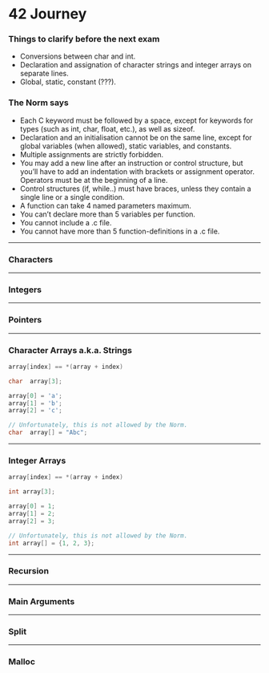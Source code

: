 # 42 Journey

### Things to clarify before the next exam
- Conversions between char and int.
- Declaration and assignation of character strings and integer arrays on separate lines.
- Global, static, constant (???).

### The Norm says
- Each C keyword must be followed by a space, except for keywords for types (such as int, char, float, etc.), as well as sizeof.
- Declaration and an initialisation cannot be on the same line, except for global variables (when allowed), static variables, and constants.
- Multiple assignments are strictly forbidden.
- You may add a new line after an instruction or control structure, but you’ll have to add an indentation with brackets or assignment operator. Operators must be at the beginning of a line.
- Control structures (if, while..) must have braces, unless they contain a single line or a single condition.
- A function can take 4 named parameters maximum.
- You can’t declare more than 5 variables per function.
- You cannot include a .c file.
- You cannot have more than 5 function-definitions in a .c file.

---
### Characters

---
### Integers

---
### Pointers

---
### Character Arrays a.k.a. Strings

```c
array[index] == *(array + index)
```
```c
char  array[3];

array[0] = 'a';
array[1] = 'b';
array[2] = 'c';
```
```c
// Unfortunately, this is not allowed by the Norm.
char  array[] = "Abc";
```
---
### Integer Arrays

```c
array[index] == *(array + index)
```
```c
int array[3];

array[0] = 1;
array[1] = 2;
array[2] = 3;
```
```c
// Unfortunately, this is not allowed by the Norm.
int array[] = {1, 2, 3};
```
---
### Recursion

---
### Main Arguments

---
### Split

---
### Malloc
